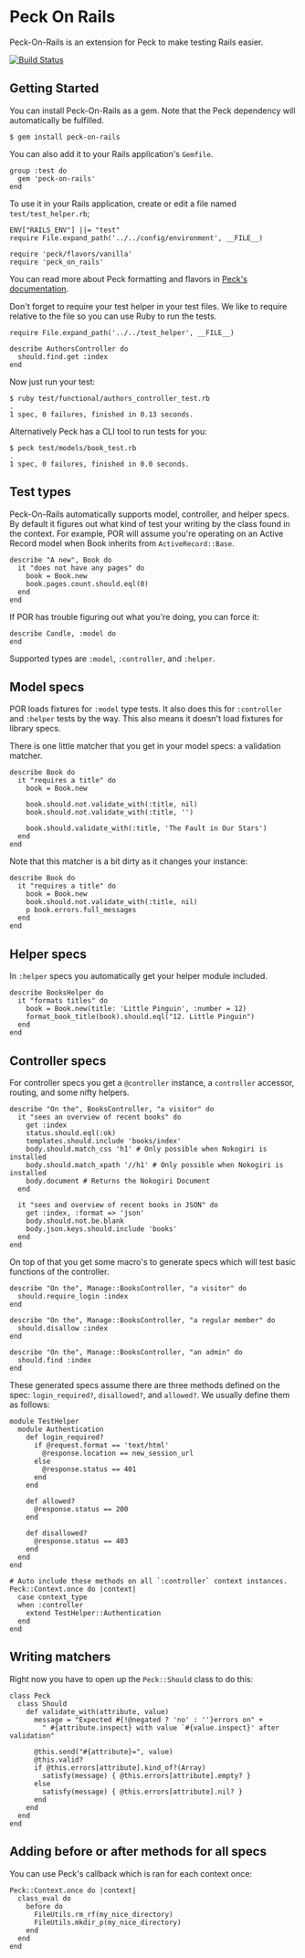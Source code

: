 # Peck On Rails

Peck-On-Rails is an extension for Peck to make testing Rails easier.

[![Build Status](https://secure.travis-ci.org/Fingertips/Peck-On-Rails.png?branch=master)](http://travis-ci.org/Fingertips/Peck)

## Getting Started

You can install Peck-On-Rails as a gem. Note that the Peck dependency will automatically be fulfilled.

    $ gem install peck-on-rails
    
You can also add it to your Rails application's `Gemfile`.

    group :test do
      gem 'peck-on-rails'
    end

To use it in your Rails application, create or edit a file named `test/test_helper.rb`;

    ENV["RAILS_ENV"] ||= "test"
    require File.expand_path('../../config/environment', __FILE__)
    
    require 'peck/flavors/vanilla'
    require 'peck_on_rails'

You can read more about Peck formatting and flavors in [Peck's documentation](https://github.com/Fingertips/Peck).

Don't forget to require your test helper in your test files. We like to require relative to the file so you can use Ruby to run the tests.

    require File.expand_path('../../test_helper', __FILE__)
    
    describe AuthorsController do
      should.find.get :index
    end

Now just run your test:

    $ ruby test/functional/authors_controller_test.rb
    .
    1 spec, 0 failures, finished in 0.13 seconds.

Alternatively Peck has a CLI tool to run tests for you:

    $ peck test/models/book_test.rb
    .
    1 spec, 0 failures, finished in 0.0 seconds.

## Test types

Peck-On-Rails automatically supports model, controller, and helper specs. By default it figures out what kind of test your writing by the class found in the context. For example, POR will assume you're operating on an Active Record model when Book inherits from `ActiveRecord::Base`.

    describe "A new", Book do
      it "does not have any pages" do
        book = Book.new
        book.pages.count.should.eql(0)
      end
    end

If POR has trouble figuring out what you're doing, you can force it:

    describe Candle, :model do
    end

Supported types are `:model`, `:controller`, and `:helper`.

## Model specs

POR loads fixtures for `:model` type tests. It also does this for `:controller` and `:helper` tests by the way. This also means it doesn't load fixtures for library specs.

There is one little matcher that you get in your model specs: a validation matcher.

    describe Book do
      it "requires a title" do
        book = Book.new

        book.should.not.validate_with(:title, nil)
        book.should.not.validate_with(:title, '')

        book.should.validate_with(:title, 'The Fault in Our Stars')
      end
    end

Note that this matcher is a bit dirty as it changes your instance:

    describe Book do
      it "requires a title" do
        book = Book.new
        book.should.not.validate_with(:title, nil)
        p book.errors.full_messages
      end
    end

## Helper specs

In `:helper` specs you automatically get your helper module included.

    describe BooksHelper do
      it "formats titles" do
        book = Book.new(title: 'Little Pinguin', :number = 12)
        format_book_title(book).should.eql("12. Little Pinguin")
      end
    end

## Controller specs

For controller specs you get a `@controller` instance, a `controller` accessor, routing, and some nifty helpers.

    describe "On the", BooksController, "a visitor" do
      it "sees an overview of recent books" do
        get :index
        status.should.eql(:ok)
        templates.should.include 'books/index'
        body.should.match_css 'h1' # Only possible when Nokogiri is installed
        body.should.match_xpath '//h1' # Only possible when Nokogiri is installed
        body.document # Returns the Nokogiri Document
      end

      it "sees and overview of recent books in JSON" do
        get :index, :format => 'json'
        body.should.not.be.blank
        body.json.keys.should.include 'books'
      end
    end

On top of that you get some macro's to generate specs which will test basic functions of the controller.

    describe "On the", Manage::BooksController, "a visitor" do
      should.require_login :index
    end
   
    describe "On the", Manage::BooksController, "a regular member" do
      should.disallow :index
    end
   
    describe "On the", Manage::BooksController, "an admin" do
      should.find :index
    end

These generated specs assume there are three methods defined on the spec: `login_required?`, `disallowed?`, and `allowed?`. We usually define them as follows:

    module TestHelper
      module Authentication
        def login_required?
          if @request.format == 'text/html'
            @response.location == new_session_url
          else
            @response.status == 401
          end
        end

        def allowed?
          @response.status == 200
        end
        
        def disallowed?
          @response.status == 403
        end
      end
    end
    
    # Auto include these methods on all `:controller` context instances.
    Peck::Context.once do |context|
      case context_type
      when :controller
        extend TestHelper::Authentication
      end
    end

## Writing matchers

Right now you have to open up the `Peck::Should` class to do this:

    class Peck
      class Should
        def validate_with(attribute, value)
          message = "Expected #{!@negated ? 'no' : ''}errors on" +
            " #{attribute.inspect} with value `#{value.inspect}' after validation"

          @this.send("#{attribute}=", value)
          @this.valid?
          if @this.errors[attribute].kind_of?(Array)
            satisfy(message) { @this.errors[attribute].empty? }
          else
            satisfy(message) { @this.errors[attribute].nil? }
          end
        end
      end
    end

## Adding before or after methods for all specs

You can use Peck's callback which is ran for each context once:

    Peck::Context.once do |context|
      class_eval do
        before do
          FileUtils.rm_rf(my_nice_directory)
          FileUtils.mkdir_p(my_nice_directory)
        end
      end
    end
